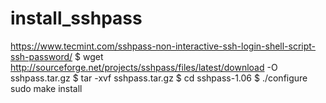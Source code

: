 # install_sshpass

https://www.tecmint.com/sshpass-non-interactive-ssh-login-shell-script-ssh-password/
$ wget http://sourceforge.net/projects/sshpass/files/latest/download -O sshpass.tar.gz
$ tar -xvf sshpass.tar.gz
$ cd sshpass-1.06
$ ./configure  
sudo make install

